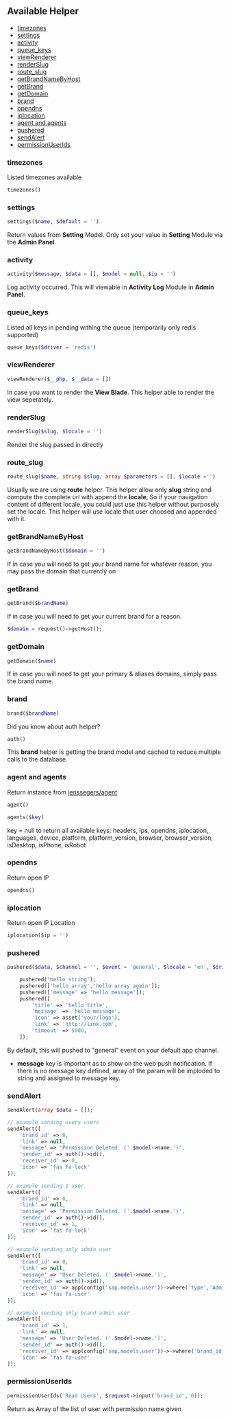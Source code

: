 ## Available Helper

- [timezones](#timezones)
- [settings](#settings)
- [activity](#activity)
- [queue_keys](#queue_keys)
- [viewRenderer](#viewRenderer)
- [renderSlug](#renderSlug)
- [route_slug](#route_slug)
- [getBrandNameByHost](#getBrandNameByHost)
- [getBrand](#getBrand)
- [getDomain](#getDomain)
- [brand](#brand)
- [opendns](#opendns)
- [iplocation](#iplocation)
- [agent and agents](#agent-and-agents)
- [pushered](#pushered)
- [sendAlert](#sendAlert)
- [permissionUserIds](#permissionUserIds)

### <a name="timezones"></a>timezones

Listed timezones available

```php
timezones()
```

### <a name="settings"></a>settings

```php
settings($name, $default = '')
```

Return values from **Setting** Model.
Only set your value in **Setting** Module via the **Admin Panel**.

### <a name="activity"></a>activity

```php
activity($message, $data = [], $model = null, $ip = '')
```

Log activity occurred.
This will viewable in **Activity Log** Module in **Admin Panel**.

### <a name="queue_keys"></a>queue_keys

Listed all keys in pending withing the queue (temporarily only redis supported)

```php
queue_keys($driver = 'redis')
```

### <a name="viewRenderer"></a>viewRenderer

```php
viewRenderer($__php, $__data = [])
```

In case you want to render the **View Blade**.
This helper able to render the view seperately.


### <a name="renderSlug"></a>renderSlug

```php
renderSlug($slug, $locale = '')
```

Render the slug passed in directly

### <a name="route_slug"></a>route_slug

```php
route_slug($name, string $slug, array $parameters = [], $locale ='')
```

Usually we are using **route** helper.
This helper allow only **slug** string and compute the complete url with append the **locale**,
So if your navigation content of different locale, you could just use this helper without purposely set the locale.
This helper will use locale that user choosed and appended with it.

### <a name="getBrandNameByHost"></a>getBrandNameByHost

```php
getBrandNameByHost($domain = '')
```

If in case you will need to get your brand name for whatever reason, you may pass the domain that currently on

### <a name="getBrand"></a>getBrand

```php
getBrand($brandName)
```

If in case you will need to get your current brand for a reason.

```php
$domain = request()->getHost();
```

### <a name="getDomain"></a>getDomain

```php
getDomain($name)
```

If in case you will need to get your primary & aliases domains, simply pass the brand name.

### <a name="brand"></a>brand

```php
brand($brandName)
```

Did you know about auth helper?

```php
auth()
```

This **brand** helper is getting the brand model and cached to reduce multiple calls to the database.

### <a name="agent-and-agents"></a>agent and agents

Return instance from [jenssegers/agent](https://github.com/jenssegers/agent)

```php
agent()
```

```php
agents($key)
```

key = null to return all
available keys:
headers, ips, opendns, iplocation, languages, device, platform, platform_version, browser, browser_version, isDesktop, isPhone, isRobot

### <a name="opendns"></a>opendns

Return open IP

```php
opendns()
```

### <a name="iplocation"></a>iplocation

Return open IP Location

```php
iplocation($ip = '')
```

### <a name="pushered"></a>pushered

```php
pushered($data, $channel = '', $event = 'general', $locale = 'en', $driver = '');
```

```php
    pushered('hello string');
    pushered(['hello array','hello array again']);
    pushered(['message' => 'hello message']);
    pushered([
        'title' => 'hello title',
        'message' => 'hello message',
        'icon' => asset('your/logo'),
        'link' => 'http://link.com',
        'timeout' => 5000,
    ]);
```

By default, this will pushed to "general" event on your default app channel.

- **message** key is important as to show on the web push notification. If there is no message key defined, array of the param will be imploded to string and assigned to message key.

### <a name="sendAlert"></a>sendAlert

```php
sendAlert(array $data = []);

// example sending every users
sendAlert([
    'brand_id' => 0,
    'link' => null,
    'message' => 'Permission Deleted. ('.$model->name.')',
    'sender_id' => auth()->id(),
    'receiver_id' => 0,
    'icon' => 'fas fa-lock'
]);

// example sending 1 user
sendAlert([
    'brand_id' => 0,
    'link' => null,
    'message' => 'Permission Deleted. ('.$model->name.')',
    'sender_id' => auth()->id(),
    'receiver_id' => 1,
    'icon' => 'fas fa-lock'
]);

// example sending only admin user
sendAlert([
    'brand_id' => 0,
    'link' => null,
    'message' => 'User Deleted. ('.$model->name.')',
    'sender_id' => auth()->id(),
    'receiver_id' => app(config('sap.models.user'))->where('type','Admin')->plucks('id')->toArray(),
    'icon' => 'fas fa-user'
]);

// example sending only brand admin user
sendAlert([
    'brand_id' => 1,
    'link' => null,
    'message' => 'User Deleted. ('.$model->name.')',
    'sender_id' => auth()->id(),
    'receiver_id' => app(config('sap.models.user'))->->where('brand_id',1)->where('type','Admin')->plucks('id')->toArray(),
    'icon' => 'fas fa-user'
]);
```

### <a name="permissionUserIds"></a>permissionUserIds

```php
permissionUserIds('Read Users', $request->input('brand_id', 0));
```

Return as Array of the list of user with permission name given
